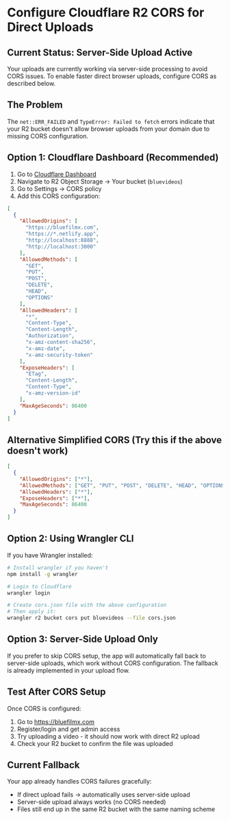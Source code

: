 # Configure Cloudflare R2 CORS for Direct Uploads

## Current Status: Server-Side Upload Active

Your uploads are currently working via server-side processing to avoid CORS issues. To enable faster direct browser uploads, configure CORS as described below.

## The Problem

The `net::ERR_FAILED` and `TypeError: Failed to fetch` errors indicate that your R2 bucket doesn't allow browser uploads from your domain due to missing CORS configuration.

## Option 1: Cloudflare Dashboard (Recommended)

1. Go to [Cloudflare Dashboard](https://dash.cloudflare.com)
2. Navigate to R2 Object Storage → Your bucket (`bluevideos`)
3. Go to Settings → CORS policy
4. Add this CORS configuration:

```json
[
  {
    "AllowedOrigins": [
      "https://bluefilmx.com",
      "https://*.netlify.app",
      "http://localhost:8888",
      "http://localhost:3000"
    ],
    "AllowedMethods": [
      "GET",
      "PUT",
      "POST",
      "DELETE",
      "HEAD",
      "OPTIONS"
    ],
    "AllowedHeaders": [
      "*",
      "Content-Type",
      "Content-Length",
      "Authorization",
      "x-amz-content-sha256",
      "x-amz-date",
      "x-amz-security-token"
    ],
    "ExposeHeaders": [
      "ETag",
      "Content-Length",
      "Content-Type",
      "x-amz-version-id"
    ],
    "MaxAgeSeconds": 86400
  }
]
```

## Alternative Simplified CORS (Try this if the above doesn't work)

```json
[
  {
    "AllowedOrigins": ["*"],
    "AllowedMethods": ["GET", "PUT", "POST", "DELETE", "HEAD", "OPTIONS"],
    "AllowedHeaders": ["*"],
    "ExposeHeaders": ["*"],
    "MaxAgeSeconds": 86400
  }
]
```

## Option 2: Using Wrangler CLI

If you have Wrangler installed:

```bash
# Install wrangler if you haven't
npm install -g wrangler

# Login to Cloudflare
wrangler login

# Create cors.json file with the above configuration
# Then apply it:
wrangler r2 bucket cors put bluevideos --file cors.json
```

## Option 3: Server-Side Upload Only

If you prefer to skip CORS setup, the app will automatically fall back to server-side uploads, which work without CORS configuration. The fallback is already implemented in your upload flow.

## Test After CORS Setup

Once CORS is configured:
1. Go to https://bluefilmx.com
2. Register/login and get admin access
3. Try uploading a video - it should now work with direct R2 upload
4. Check your R2 bucket to confirm the file was uploaded

## Current Fallback

Your app already handles CORS failures gracefully:
- If direct upload fails → automatically uses server-side upload
- Server-side upload always works (no CORS needed)
- Files still end up in the same R2 bucket with the same naming scheme